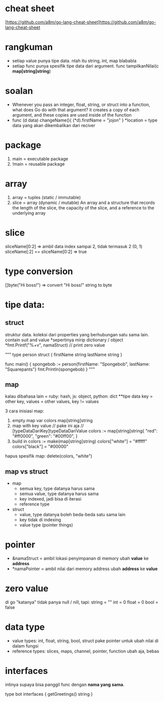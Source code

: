 # cheat sheet
[https://github.com/a8m/go-lang-cheat-sheet]https://github.com/a8m/go-lang-cheat-sheet

# rangkuman
- setiap value punya tipe data. ntah itu string, int, map blababla
- setiap func punya spesifik tipe data dari argument. func tampilkanNilai(c __map[string]string__)

# soalan
- Whenever you pass an integer, float, string, or struct into a function, what does Go do with that argument?
    it creates a copy of each argument, and these copies are used inside of the function
- func (d data) changeName(){
    (*d).firstName = "jojon"
    }
    *location = type data yang akan dikembalikan dari reciver

# package
1. main = executable package
2. !main = reusable package

# array
1. array = tuples (static / immutable)
2. slice = array (dynamic / mutable)
    An array and a structure that records the length of the slice, the capacity of the slice, and a reference to the underlying array

# slice
sliceName[0:2] => ambil data index sampai 2, tidak termasuk 2 (0, 1)
sliceName[:2] == sliceName[0:2] => true

# type conversion
[]byte("Hi boss!") => convert "Hi boss!" string to byte

# tipe data: 
## struct
struktur data. koleksi dari properties yang berhubungan satu sama lain.
contain suit and value
*sepertinya mirip dictionary / object
*fmt.Printf("%+v", namaStruct) // print zero value

"""
type person struct {
	firstName string
	lastName  string
}

func main() {
	spongebob := person{firstName: "Spongebob", lastName: "Squarepants"}
	fmt.Println(spongebob)
}
"""

## map
kalau dibahasa lain = ruby: hash, js: object, python: dict
**tipe data key = other key, values = other values, key != values

3 cara inisiasi map:
1. empty map
    var colors map[string]string
2. map with key value // pake ini aja
    // [typeDataDariKey]typeDataDariValue
	colors := map[string]string{
	    "red":   "#ff0000",
	 	"green": "#00ff00",
	}
3. build in
    colors := make(map[string]string)
	colors["white"] = "#fffff"
	colors["black"] = "#00000"

hapus spesifik map: delete(colors, "white")

## map vs struct
- map
    - semua key, type datanya harus sama
    - semua value, type datanya harus sama
    - key indexed, jadi bisa di iterasi
    - reference type
- struct
    - value, type datanya boleh beda-beda satu sama lain
    - key tidak di indexing
    - value type (pointer things)

# pointer
- &namaStruct = ambil lokasi penyimpanan di memory
    ubah **value** ke **address**
- *namaPointer = ambil nilai dari memory address
    ubah **address** ke **value**

# zero value
di go "katanya" tidak panya null / nill, tapi:
string = ""
int = 0
float = 0
bool = false

# data type
- value types: int, float, string, bool, struct
    pake pointer untuk ubah nilai di dalam fungsi
- reference types: slices, maps, channel, pointer, function
    ubah aja, bebas

# interfaces
intinya supaya bisa panggil func dengan __nama yang sama__.

type bot interfaces {
    getGreetings() string
}

